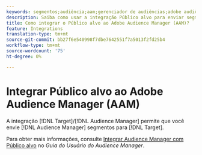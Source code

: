 ```yaml
---
keywords: segmentos;audiência;aam;gerenciador de audiências;adobe audiência manager;integrar;integração
description: Saiba como usar a integração Público alvo para enviar segmentos Audience Manager (AAM) para a Adobe Target.
title: Como integrar o Público alvo ao Adobe Audience Manager (AAM)?
feature: Integrations
translation-type: tm+mt
source-git-commit: bb27f6e540998f7dbe7642551f7a5013f2fd25b4
workflow-type: tm+mt
source-wordcount: '75'
ht-degree: 0%

---
```



# Integrar Público alvo ao Adobe Audience Manager (AAM)

A integração [!DNL Target]/[!DNL Audience Manager] permite que você envie [!DNL Audience Manager] segmentos para [!DNL Target].

Para obter mais informações, consulte [Integrar Audience Manager com Público alvo](https://experienceleague.adobe.com/docs/audience-manager/user-guide/implementation-integration-guides/integration-other-solutions/aam-target-integration.html) no *Guia do Usuário do Audience Manager*.
